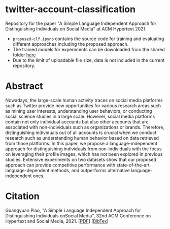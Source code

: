 # twitter-account-classification
Repository for the paper "A Simple Language Independent Approach for Distinguishing
Individuals on Social Media" at ACM Hypertext 2021.

- ```proposed-clf.ipynb``` contains the source code for training and evaluating different approaches including the proposed approach.
- The trained models for experiments can be downloaded from the shared folder [here](https://drive.google.com/drive/folders/1SMC0rRxtVw4fxgU_Bvpf-vYi82wkSF_v?usp=sharing)
- Due to the limit of uploadable file size, data is not included in the current repository.



# Abstract
Nowadays, the large-scale human activity traces on social media
platforms such as Twitter provide new opportunities for various
research areas such as mining user interests, understanding user
behaviors, or conducting social science studies in a large scale. However,
social media platforms contain not only individual accounts
but also other accounts that are associated with non-individuals
such as organizations or brands. Therefore, distinguishing individuals
out of all accounts is crucial when we conduct research such
as understanding human behavior based on data retrieved from
those platforms. In this paper, we propose a language-independent
approach for distinguishing individuals from non-individuals with
the focus on leveraging their profile images, which has not been explored
in previous studies. Extensive experiments on two datasets
show that our proposed approach can provide competitive performance
with state-of-the-art language-dependent methods, and
outperforms alternative language-independent ones.



# Citation
Guangyuan Piao, "A Simple Language Independent Approach for Distinguishing Individuals onSocial Media", 32nd ACM Conference on Hypertext and Social Media, 2021. [[PDF](https://parklize.github.io/publications/HT2021.pdf)] [[BibTex](https://parklize.github.io/bib/HT2021.bib)]

